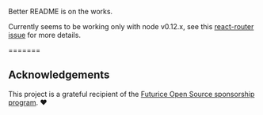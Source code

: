 Better README is on the works.

Currently seems to be working only with node v0.12.x, see this [react-router issue](https://github.com/rackt/react-router/issues/2195) for more details.



=======

## Acknowledgements
This project is a grateful recipient of the [Futurice Open Source sponsorship program](http://futurice.com/blog/sponsoring-free-time-open-source-activities). ♥
